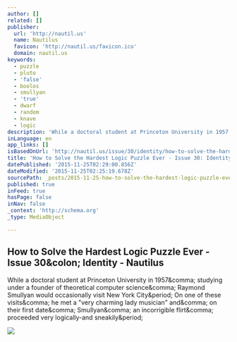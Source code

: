 ```yaml
---
author: []
related: []
publisher:
  url: 'http://nautil.us'
  name: Nautilus
  favicon: 'http://nautil.us/favicon.ico'
  domain: nautil.us
keywords:
  - puzzle
  - pluto
  - 'false'
  - boolos
  - smullyan
  - 'true'
  - dwarf
  - random
  - knave
  - logic
description: 'While a doctoral student at Princeton University in 1957, studying under a founder of theoretical computer science, Raymond Smullyan would occasionally visit New York City. On one of these visits, he met a "very charming lady musician" and, on their first date, Smullyan, an incorrigible flirt, proceeded very logically-and sneakily.'
inLanguage: en
app_links: []
isBasedOnUrl: 'http://nautil.us/issue/30/identity/how-to-solve-the-hardest-logic-puzzle-ever'
title: 'How to Solve the Hardest Logic Puzzle Ever - Issue 30: Identity - Nautilus'
datePublished: '2015-11-25T02:29:00.856Z'
dateModified: '2015-11-25T02:25:19.678Z'
sourcePath: _posts/2015-11-25-how-to-solve-the-hardest-logic-puzzle-ever-issue-30-ident.md
published: true
inFeed: true
hasPage: false
inNav: false
_context: 'http://schema.org'
_type: MediaObject

---
```

<article style=""><h1>How to Solve the Hardest Logic Puzzle Ever - Issue 30&amp;colon; Identity - Nautilus</h1><p>While a doctoral student at Princeton University in 1957&amp;comma; studying under a founder of theoretical computer science&amp;comma; Raymond Smullyan would occasionally visit New York City&amp;period; On one of these visits&amp;comma; he met a "very charming lady musician" and&amp;comma; on their first date&amp;comma; Smullyan&amp;comma; an incorrigible flirt&amp;comma; proceeded very logically-and sneakily&amp;period;</p><img src="http://static.nautil.us/7532_aeecc5a9c646444f00978ed43e747a96.png" /></article>